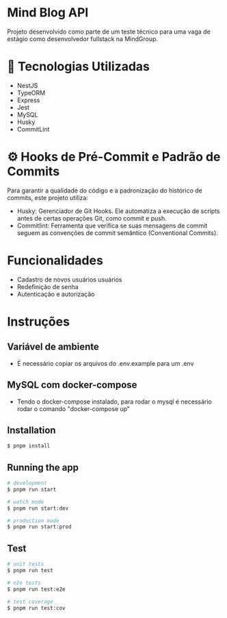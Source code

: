 # Mind Blog API

Projeto desenvolvido como parte de um teste técnico para uma vaga de estágio como desenvolvedor fullstack na MindGroup. 

# 🚀 Tecnologias Utilizadas

* NestJS
* TypeORM
* Express
* Jest
* MySQL
* Husky
* CommitLint

# ⚙️ Hooks de Pré-Commit e Padrão de Commits

Para garantir a qualidade do código e a padronização do histórico de commits, este projeto utiliza:

* Husky: Gerenciador de Git Hooks. Ele automatiza a execução de scripts antes de certas operações Git, como commit e push.
* Commitlint: Ferramenta que verifica se suas mensagens de commit seguem as convenções de commit semântico (Conventional Commits).


# Funcionalidades

* Cadastro de novos usuários usuários
* Redefinição de senha
* Autenticação e autorização

# Instruções

## Variável de ambiente
* É necessário copiar os arquivos do .env.example para um .env

## MySQL com docker-compose
* Tendo o docker-compose instalado, para rodar o mysql é necessário rodar o comando "docker-compose up"

## Installation

```bash
$ pnpm install
```

## Running the app

```bash
# development
$ pnpm run start

# watch mode
$ pnpm run start:dev

# production mode
$ pnpm run start:prod
```

## Test

```bash
# unit tests
$ pnpm run test

# e2e tests
$ pnpm run test:e2e

# test coverage
$ pnpm run test:cov
```
